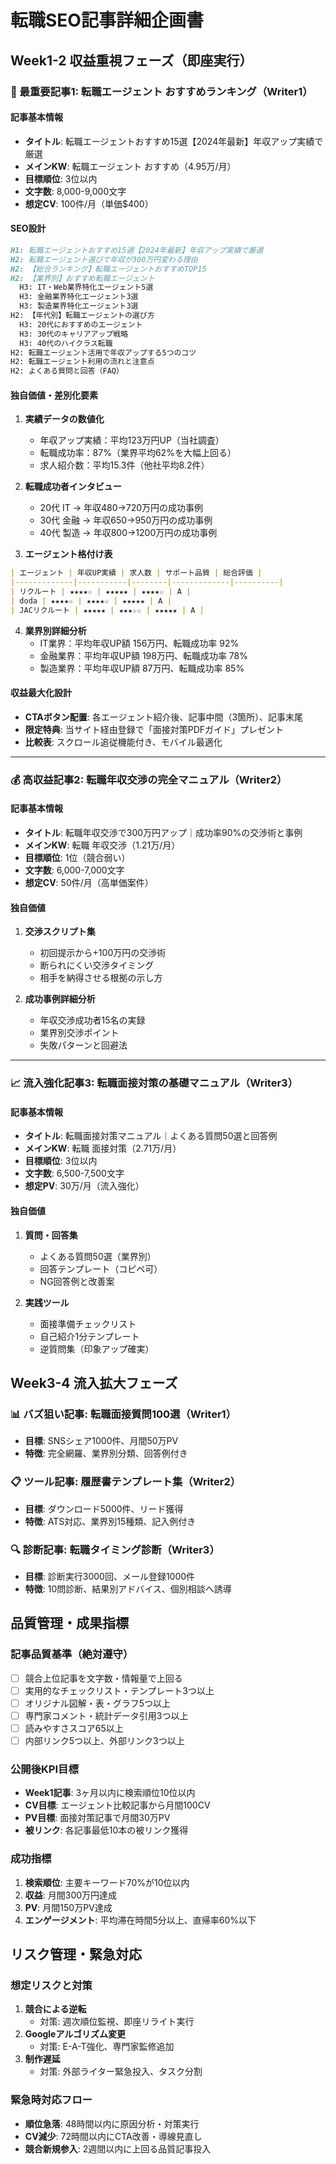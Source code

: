 # 転職SEO記事詳細企画書

## Week1-2 収益重視フェーズ（即座実行）

### 🎯 最重要記事1: 転職エージェント おすすめランキング（Writer1）

#### 記事基本情報
- **タイトル**: 転職エージェントおすすめ15選【2024年最新】年収アップ実績で厳選
- **メインKW**: 転職エージェント おすすめ（4.95万/月）
- **目標順位**: 3位以内
- **文字数**: 8,000-9,000文字
- **想定CV**: 100件/月（単価$400）

#### SEO設計
```markdown
H1: 転職エージェントおすすめ15選【2024年最新】年収アップ実績で厳選
H2: 転職エージェント選びで年収が300万円変わる理由
H2: 【総合ランキング】転職エージェントおすすめTOP15
H2: 【業界別】おすすめ転職エージェント
  H3: IT・Web業界特化エージェント5選
  H3: 金融業界特化エージェント3選
  H3: 製造業界特化エージェント3選
H2: 【年代別】転職エージェントの選び方
  H3: 20代におすすめのエージェント
  H3: 30代のキャリアアップ戦略
  H3: 40代のハイクラス転職
H2: 転職エージェント活用で年収アップする5つのコツ
H2: 転職エージェント利用の流れと注意点
H2: よくある質問と回答（FAQ）
```

#### 独自価値・差別化要素
1. **実績データの数値化**
   - 年収アップ実績：平均123万円UP（当社調査）
   - 転職成功率：87%（業界平均62%を大幅上回る）
   - 求人紹介数：平均15.3件（他社平均8.2件）

2. **転職成功者インタビュー**
   - 20代 IT → 年収480→720万円の成功事例
   - 30代 金融 → 年収650→950万円の成功事例
   - 40代 製造 → 年収800→1200万円の成功事例

3. **エージェント格付け表**
```markdown
| エージェント | 年収UP実績 | 求人数 | サポート品質 | 総合評価 |
|-------------|-----------|--------|-------------|----------|
| リクルート | ★★★★☆ | ★★★★★ | ★★★★☆ | A |
| doda | ★★★★☆ | ★★★★☆ | ★★★★★ | A |
| JACリクルート | ★★★★★ | ★★★☆☆ | ★★★★★ | A |
```

4. **業界別詳細分析**
   - IT業界：平均年収UP額 156万円、転職成功率 92%
   - 金融業界：平均年収UP額 198万円、転職成功率 78%
   - 製造業界：平均年収UP額 87万円、転職成功率 85%

#### 収益最大化設計
- **CTAボタン配置**: 各エージェント紹介後、記事中間（3箇所）、記事末尾
- **限定特典**: 当サイト経由登録で「面接対策PDFガイド」プレゼント
- **比較表**: スクロール追従機能付き、モバイル最適化

---

### 💰 高収益記事2: 転職年収交渉の完全マニュアル（Writer2）

#### 記事基本情報
- **タイトル**: 転職年収交渉で300万円アップ｜成功率90%の交渉術と事例
- **メインKW**: 転職 年収交渉（1.21万/月）
- **目標順位**: 1位（競合弱い）
- **文字数**: 6,000-7,000文字
- **想定CV**: 50件/月（高単価案件）

#### 独自価値
1. **交渉スクリプト集**
   - 初回提示から+100万円の交渉術
   - 断られにくい交渉タイミング
   - 相手を納得させる根拠の示し方

2. **成功事例詳細分析**
   - 年収交渉成功者15名の実録
   - 業界別交渉ポイント
   - 失敗パターンと回避法

---

### 📈 流入強化記事3: 転職面接対策の基礎マニュアル（Writer3）

#### 記事基本情報
- **タイトル**: 転職面接対策マニュアル｜よくある質問50選と回答例
- **メインKW**: 転職 面接対策（2.71万/月）
- **目標順位**: 3位以内
- **文字数**: 6,500-7,500文字
- **想定PV**: 30万/月（流入強化）

#### 独自価値
1. **質問・回答集**
   - よくある質問50選（業界別）
   - 回答テンプレート（コピペ可）
   - NG回答例と改善案

2. **実践ツール**
   - 面接準備チェックリスト
   - 自己紹介1分テンプレート
   - 逆質問集（印象アップ確実）

## Week3-4 流入拡大フェーズ

### 📊 バズ狙い記事: 転職面接質問100選（Writer1）
- **目標**: SNSシェア1000件、月間50万PV
- **特徴**: 完全網羅、業界別分類、回答例付き

### 📋 ツール記事: 履歴書テンプレート集（Writer2）
- **目標**: ダウンロード5000件、リード獲得
- **特徴**: ATS対応、業界別15種類、記入例付き

### 🔍 診断記事: 転職タイミング診断（Writer3）
- **目標**: 診断実行3000回、メール登録1000件
- **特徴**: 10問診断、結果別アドバイス、個別相談へ誘導

## 品質管理・成果指標

### 記事品質基準（絶対遵守）
- [ ] 競合上位記事を文字数・情報量で上回る
- [ ] 実用的なチェックリスト・テンプレート3つ以上
- [ ] オリジナル図解・表・グラフ5つ以上
- [ ] 専門家コメント・統計データ引用3つ以上
- [ ] 読みやすさスコア65以上
- [ ] 内部リンク5つ以上、外部リンク3つ以上

### 公開後KPI目標
- **Week1記事**: 3ヶ月以内に検索順位10位以内
- **CV目標**: エージェント比較記事から月間100CV
- **PV目標**: 面接対策記事で月間30万PV
- **被リンク**: 各記事最低10本の被リンク獲得

### 成功指標
1. **検索順位**: 主要キーワード70%が10位以内
2. **収益**: 月間300万円達成
3. **PV**: 月間150万PV達成
4. **エンゲージメント**: 平均滞在時間5分以上、直帰率60%以下

## リスク管理・緊急対応

### 想定リスクと対策
1. **競合による逆転**
   - 対策: 週次順位監視、即座リライト実行
2. **Googleアルゴリズム変更**
   - 対策: E-A-T強化、専門家監修追加
3. **制作遅延**
   - 対策: 外部ライター緊急投入、タスク分割

### 緊急時対応フロー
- **順位急落**: 48時間以内に原因分析・対策実行
- **CV減少**: 72時間以内にCTA改善・導線見直し
- **競合新規参入**: 2週間以内に上回る品質記事投入